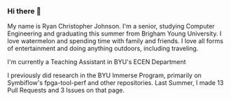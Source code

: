 ### Hi there 👋

My name is Ryan Christopher Johnson. I'm a senior, studying Computer Engineering and graduating this summer from Brigham Young University. I love watermelon and spending time with family and friends. I love all forms of entertainment and doing anything outdoors, including traveling.

I'm currently a Teaching Assistant in BYU's ECEN Department

I previously did research in the BYU Immerse Program, primarily on Symbiflow's fpga-tool-perf and other repositories. Last Summer, I made 13 Pull Requests and 3 Issues on that page.
<!--
**ryancj14/ryancj14** is a ✨ _special_ ✨ repository because its `README.md` (this file) appears on your GitHub profile.
-->
